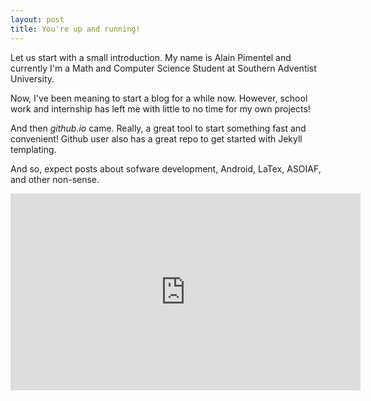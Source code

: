 ```yaml
---
layout: post
title: You're up and running!
---
```


Let us start with a small introduction. My name is Alain Pimentel and currently I'm a Math and Computer Science Student at Southern Adventist University.

Now, I've been meaning to start a blog for a while now. However, school work and internship has left me with little to no time for my own projects! 

And then _github.io_ came. Really, a great tool to start something fast and convenient! Github user also has a great repo to get started with Jekyll templating.

And so, expect posts about sofware development, Android, LaTex, ASOIAF, and other non-sense.


<iframe src='http://streamable.com/e/vykb' width='560' height='315' frameborder='0' allowfullscreen webkitallowfullscreen mozallowfullscreen scrolling='no'></iframe>
